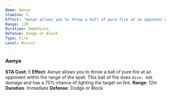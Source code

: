 ```yaml
---
Name: Aenye
Stamina: 5
Effect: "Aenye allows you to throw a ball of pure fire at an opponent within the range of the spell. This ball of fire does `dice: 4d6` damage and has a 75% chance of lighting the target on fire."
Range: 12M
Duration: Immediate
Defense: Dodge or Block
Type: Fire
Level: Novice
---
```


### Aenye
**STA Cost:** 5
**Effect**: Aenye allows you to throw a ball of pure fire at an opponent within the range of the spell. This ball of fire does `dice: 4d6` damage and has a 75% chance of lighting the target on fire.
**Range**: 12m
**Duration**: Immediate
**Defense**: Dodge or Block